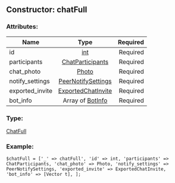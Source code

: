 ## Constructor: chatFull  

### Attributes:

| Name     |    Type       | Required |
|----------|:-------------:|---------:|
|id|[int](../types/int.md) | Required|
|participants|[ChatParticipants](../types/ChatParticipants.md) | Required|
|chat\_photo|[Photo](../types/Photo.md) | Required|
|notify\_settings|[PeerNotifySettings](../types/PeerNotifySettings.md) | Required|
|exported\_invite|[ExportedChatInvite](../types/ExportedChatInvite.md) | Required|
|bot\_info|Array of [BotInfo](../types/BotInfo.md) | Required|
### Type: 

[ChatFull](../types/ChatFull.md)
### Example:

```
$chatFull = ['_' => chatFull', 'id' => int, 'participants' => ChatParticipants, 'chat_photo' => Photo, 'notify_settings' => PeerNotifySettings, 'exported_invite' => ExportedChatInvite, 'bot_info' => [Vector t], ];
```